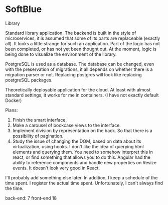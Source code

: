 # SoftBlue
Library

Standard library application.
The backend is built in the style of microservices, it is assumed that some of its parts are replaceable (exactly all). It looks a little strange for such an application.
Part of the logic has not been completed, or has not yet been thought out.
At the moment, logic is being done to visualize the environment of the library.

PostgreSQL is used as a database. The database can be changed, even with the preservation of migrations, it all depends on whether there is a migration parser or not.
Replacing postgres will look like replacing postgreSQL packages.

Theoretically deployable application for the cloud. At least with almost standard settings, it works for me in containers. (I have not exactly default Docker)

Plans:
1. Finish the smart interface.
2. Make a carousel of bookcase views to the interface.
3. Implement division by representation on the back. So that there is a possibility of pagination.
4. Study the issue of changing the DOM, based on data about its virtualization, using hooks. I don't like the idea of querying html elements and querying them. You need to somehow interpret this in react, or find something that allows you to do this. Angular had the ability to reference components and handle new properties on Resize events. It doesn't look very good in React.

I'll probably add something else later. In addition, I keep a schedule of the time spent. I register the actual time spent. Unfortunately, I can't always find the time.

back-end: 7
front-end 18
